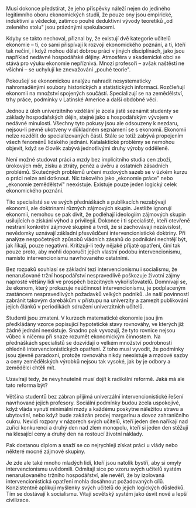 Musí dokonce předstírat, že jeho příspěvky náleží nejen do jediného legitimního oboru ekonomických studií, že pouze ony jsou empirické, induktivní a vědecké, zatímco pouhé deduktivní vývody teoretiků „od zeleného stolu" jsou prázdnými spekulacemi.

Kdyby se takto nechoval, přiznal by, že existují dvě kategorie učitelů ekonomie – ti, co sami přispívají k rozvoji ekonomického poznání, a ti, kteří tak nečiní, i když mohou dělat dobrou práci v jiných disciplínách, jako jsou například nedávné hospodářské dějiny. Atmosféra v akademické obci se stává pro výuku ekonomie nepříznivá. Mnozí profesoři – avšak naštěstí ne všichni – se uchylují ke znevažování „pouhé teorie".

Pokoušejí se ekonomickou analýzu nahradit nesystematicky nahromaděnými soubory historických a statistických informací. Rozčleňují ekonomii na množství spojených součástí. Specializují se na zemědělství, trhy práce, podmínky v Latinské Americe a další obdobné věci.

Jednou z úloh univerzitního vzdělání je zcela jistě seznámit studenty se základy hospodářských dějin, stejně jako s hospodářským vývojem v nedávné minulosti. Všechny tyto pokusy jsou ale odsouzeny k nezdaru, nejsou-li pevně ukotveny v důkladném seznámení se s ekonomií. Ekonomii nelze rozdělit do specializovaných částí. Stále se totiž zabývá propojením všech fenoménů lidského jednání. Katalaktické problémy se nemohou objevit, když se člověk zabývá jednotlivými druhy výroby odděleně.

Není možné studovat práci a mzdy bez implicitního studia cen zboží, úrokových měr, zisku a ztráty, peněz a úvěru a ostatních zásadních problémů. Skutečných problémů určení mzdových sazeb se v úzkém kurzu o práci nelze ani dotknout. Nic takového jako „ekonomie práce" nebo „ekonomie zemědělství" neexistuje. Existuje pouze jeden logický celek ekonomického poznání.

Tito specialisté se ve svých přednáškách a publikacích nezabývají ekonomií, ale doktrínami různých zájmových skupin. Jestliže ignorují ekonomii, nemohou se pak divit, že podléhají ideologiím zájmových skupin usilujících o získání výhod a privilegií. Dokonce i ti specialisté, kteří otevřeně nestraní konkrétní zájmové skupině a tvrdí, že si zachovávají nezávislost, nevědomky uznávají základní přesvědčení intervencionistické doktríny. Při analýze nespočetných způsobů vládních zásahů do podnikání nechtějí být, jak říkají, pouze negativní. Kritizují-li tedy nějaké přijaté opatření, činí tak pouze proto, aby mohli doporučit jejich vlastní podobu intervencionismu, namísto intervencionismu navrhovaného ostatními.

Bez rozpaků souhlasí se základní tezí intervencionismu i socialismu, že nenarušované tržní hospodářství nespravedlivě poškozuje životní zájmy naprosté většiny lidí ve prospěch bezcitných vykořisťovatelů. Domnívají se, že ekonom, který prokazuje neúčinnost intervencionismu, je podplaceným zastáncem nespravedlivých požadavků velkých podniků. Je naší povinností zabránit takovým darebákům v přístupu na univerzity a zamezit publikování jejich článků v periodikách sdružení univerzitních učitelů.

Studenti jsou zmateni. V kurzech matematické ekonomie jsou jim předkládány vzorce popisující hypotetické stavy rovnováhy, ve kterých již žádné jednání neexistuje. Snadno pak vyvozují, že tyto rovnice nejsou vůbec k ničemu při snaze rozumět ekonomickým činnostem. Na přednáškách specialistů se dozvídají o velkém množství podrobností ohledně intervencionistických opatření. Z toho musí vyvodit, že podmínky jsou zjevně paradoxní, protože rovnováha nikdy neexistuje a mzdové sazby a ceny zemědělských výrobků nejsou tak vysoké, jak by je odbory a zemědělci chtěli mít.

Uzavírají tedy, že nevyhnutelně musí dojít k radikální reformě. Jaká má ale tato reforma být?

Většina studentů bez zábran přijímá univerzální intervencionistické řešení navrhované jejich profesory. Sociální podmínky budou zcela uspokojivé, když vláda vynutí minimální mzdy a každému poskytne náležitou stravu a ubytování, nebo když bude zakázán prodej margarínu a dovoz zahraničního cukru. Nevidí rozpory v názorech svých učitelů, kteří jeden den naříkají nad zuřící konkurencí a druhý den nad zlem monopolu, kteří si jeden den stěžují na klesající ceny a druhý den na rostoucí životní náklady.

Pak dostanou diplom a snaží se co nejrychleji získat práci u vlády nebo některé mocné zájmové skupiny.

Je zde ale také mnoho mladých lidí, kteří jsou natolik bystří, aby si omyly intervencionismu uvědomili. Odmítají sice po vzoru svých učitelů systém nenarušovaného tržního hospodářství, ale nevěří, že by izolovaná intervencionistická opatření mohla dosáhnout požadovaných cílů. Konzistentně aplikují myšlenky svých učitelů do jejich logických důsledků. Tím se dostávají k socialismu. Vítají sovětský systém jako úsvit nové a lepší civilizace.